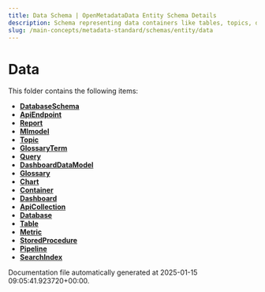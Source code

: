 ```yaml
---
title: Data Schema | OpenMetadataData Entity Schema Details
description: Schema representing data containers like tables, topics, dashboards, and their structured relationships.
slug: /main-concepts/metadata-standard/schemas/entity/data
---
```


# Data

This folder contains the following items:

- [**DatabaseSchema**](/main-concepts/metadata-standard/schemas/entity/data/databaseschema)
- [**ApiEndpoint**](/main-concepts/metadata-standard/schemas/entity/data/apiendpoint)
- [**Report**](/main-concepts/metadata-standard/schemas/entity/data/report)
- [**Mlmodel**](/main-concepts/metadata-standard/schemas/entity/data/mlmodel)
- [**Topic**](/main-concepts/metadata-standard/schemas/entity/data/topic)
- [**GlossaryTerm**](/main-concepts/metadata-standard/schemas/entity/data/glossaryterm)
- [**Query**](/main-concepts/metadata-standard/schemas/entity/data/query)
- [**DashboardDataModel**](/main-concepts/metadata-standard/schemas/entity/data/dashboarddatamodel)
- [**Glossary**](/main-concepts/metadata-standard/schemas/entity/data/glossary)
- [**Chart**](/main-concepts/metadata-standard/schemas/entity/data/chart)
- [**Container**](/main-concepts/metadata-standard/schemas/entity/data/container)
- [**Dashboard**](/main-concepts/metadata-standard/schemas/entity/data/dashboard)
- [**ApiCollection**](/main-concepts/metadata-standard/schemas/entity/data/apicollection)
- [**Database**](/main-concepts/metadata-standard/schemas/entity/data/database)
- [**Table**](/main-concepts/metadata-standard/schemas/entity/data/table)
- [**Metric**](/main-concepts/metadata-standard/schemas/entity/data/metric)
- [**StoredProcedure**](/main-concepts/metadata-standard/schemas/entity/data/storedprocedure)
- [**Pipeline**](/main-concepts/metadata-standard/schemas/entity/data/pipeline)
- [**SearchIndex**](/main-concepts/metadata-standard/schemas/entity/data/searchindex)


Documentation file automatically generated at 2025-01-15 09:05:41.923720+00:00.
